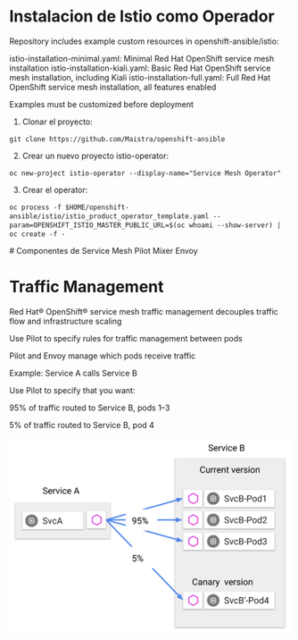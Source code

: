 # Instalacion de Istio como Operador


Repository includes example custom resources in openshift-ansible/istio:

istio-installation-minimal.yaml: Minimal Red Hat OpenShift service mesh installation
istio-installation-kiali.yaml: Basic Red Hat OpenShift service mesh installation, including Kiali
istio-installation-full.yaml: Full Red Hat OpenShift service mesh installation, all features enabled

Examples must be customized before deployment

1. Clonar el proyecto:
```
git clone https://github.com/Maistra/openshift-ansible
```
2. Crear un nuevo proyecto istio-operator:
```
oc new-project istio-operator --display-name="Service Mesh Operator"
```
3. Crear el operator:
```
oc process -f $HOME/openshift-ansible/istio/istio_product_operator_template.yaml --param=OPENSHIFT_ISTIO_MASTER_PUBLIC_URL=$(oc whoami --show-server) | oc create -f -
```


# Componentes de Service Mesh
Pilot
Mixer
Envoy

# Traffic Management

Red Hat® OpenShift® service mesh traffic management decouples traffic flow and infrastructure scaling

Use Pilot to specify rules for traffic management between pods

Pilot and Envoy manage which pods receive traffic

Example: Service A calls Service B

Use Pilot to specify that you want:

95% of traffic routed to Service B, pods 1–3

5% of traffic routed to Service B, pod 4

![Ref](tm01.png)

